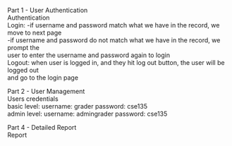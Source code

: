 Part 1 - User Authentication     
Authentication      
Login: -if username and password match what we have in the record, we move to next page    
       -if username and password do not match what we have in the record, we prompt the   
       user to enter the username and password again to login    
Logout: when user is logged in, and they hit log out button, the user will be logged out    
        and go to the login page    
   
Part 2 - User Management   
Users credentials    
basic level: username: grader         password: cse135    
admin level: username: admingrader    password: cse135    
    
Part 4 - Detailed Report     
Report    
